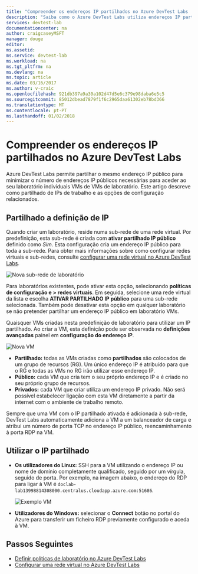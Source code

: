 ```yaml
---
title: "Compreender os endereços IP partilhados no Azure DevTest Labs | Microsoft Docs"
description: "Saiba como o Azure DevTest Labs utiliza endereços IP partilhados para minimizar os endereços IP públicos necessários para aceder ao seu laboratório VMs."
services: devtest-lab
documentationcenter: na
author: craigcaseyMSFT
manager: douge
editor: 
ms.assetid: 
ms.service: devtest-lab
ms.workload: na
ms.tgt_pltfrm: na
ms.devlang: na
ms.topic: article
ms.date: 03/16/2017
ms.author: v-craic
ms.openlocfilehash: 921db397a9a30a102d47d5e6c379e98daba6e5c5
ms.sourcegitcommit: 85012dbead7879f1f6c2965daa61302eb78bd366
ms.translationtype: MT
ms.contentlocale: pt-PT
ms.lasthandoff: 01/02/2018
---
```

# <a name="understand-shared-ip-addresses-in-azure-devtest-labs"></a>Compreender os endereços IP partilhados no Azure DevTest Labs

Azure DevTest Labs permite partilhar o mesmo endereço IP público para minimizar o número de endereços IP públicos necessárias para aceder ao seu laboratório individuais VMs de VMs de laboratório.  Este artigo descreve como partilhado de IPs de trabalho e as opções de configuração relacionados.

## <a name="shared-ip-setting"></a>Partilhado a definição de IP

Quando criar um laboratório, reside numa sub-rede de uma rede virtual.  Por predefinição, esta sub-rede é criada com **ativar partilhado IP público** definido como *Sim*.  Esta configuração cria um endereço IP público para toda a sub-rede.  Para obter mais informações sobre como configurar redes virtuais e sub-redes, consulte [configurar uma rede virtual no Azure DevTest Labs](devtest-lab-configure-vnet.md).

![Nova sub-rede de laboratório](media/devtest-lab-shared-ip/lab-subnet.png)

Para laboratórios existentes, pode ativar esta opção, selecionando **políticas de configuração e > redes virtuais**. Em seguida, selecione uma rede virtual da lista e escolha **ATIVAR PARTILHADO IP público** para uma sub-rede selecionada. Também pode desativar esta opção em qualquer laboratório se não pretender partilhar um endereço IP público em laboratório VMs.

Quaisquer VMs criadas nesta predefinição de laboratório para utilizar um IP partilhado.  Ao criar a VM, esta definição pode ser observada no **definições avançadas** painel em **configuração do endereço IP**.

![Nova VM](media/devtest-lab-shared-ip/new-vm.png)

- **Partilhado:** todas as VMs criadas como **partilhados** são colocados de um grupo de recursos (RG). Um único endereço IP é atribuído para que o RG e todas as VMs no RG irão utilizar esse endereço IP.
- **Público:** cada VM que cria tem o seu próprio endereço IP e é criado no seu próprio grupo de recursos.
- **Privados:** cada VM que criar utiliza um endereço IP privado. Não será possível estabelecer ligação com esta VM diretamente a partir da internet com o ambiente de trabalho remoto.

Sempre que uma VM com o IP partilhado ativada é adicionada à sub-rede, DevTest Labs automaticamente adiciona a VM a um balanceador de carga e atribui um número de porta TCP no endereço IP público, reencaminhamento à porta RDP na VM.  

## <a name="using-the-shared-ip"></a>Utilizar o IP partilhado

- **Os utilizadores do Linux:** SSH para a VM utilizando o endereço IP ou nome de domínio completamente qualificado, seguido por um vírgula, seguido de porta. Por exemplo, na imagem abaixo, o endereço do RDP para ligar à VM é `doclab-lab13998814308000.centralus.cloudapp.azure.com:51686`.

  ![Exemplo VM](media/devtest-lab-shared-ip/vm-info.png)

- **Utilizadores do Windows:** selecionar o **Connect** botão no portal do Azure para transferir um ficheiro RDP previamente configurado e aceda à VM.

## <a name="next-steps"></a>Passos Seguintes

* [Definir políticas de laboratório no Azure DevTest Labs](devtest-lab-set-lab-policy.md)
* [Configurar uma rede virtual no Azure DevTest Labs](devtest-lab-configure-vnet.md)





